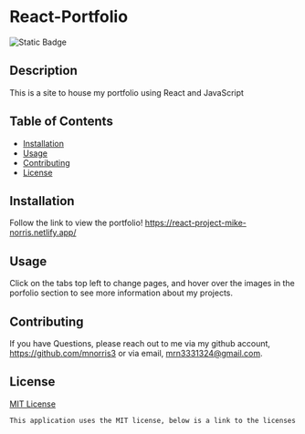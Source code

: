 # React-Portfolio

![Static Badge](https://img.shields.io/badge/License-MIT-blue)

## Description

This is a site to house my portfolio using React and JavaScript

## Table of Contents

- [Installation](#installation)
- [Usage](#usage)
- [Contributing](#contributing)
- [License](#license)

## Installation

Follow the link to view the portfolio! https://react-project-mike-norris.netlify.app/

## Usage

Click on the tabs top left to change pages, and hover over the images in the porfolio section to see more information about my projects.

## Contributing

If you have Questions, please reach out to me via my github account, https://github.com/mnorris3 or via email, mrn3331324@gmail.com.

## License

[MIT License](https://mit-license.org/)

```md
This application uses the MIT license, below is a link to the licenses website.
```
